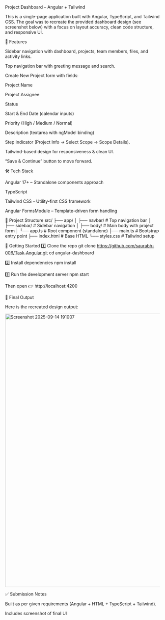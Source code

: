 Project Dashboard – Angular + Tailwind

This is a single-page application built with Angular, TypeScript, and Tailwind CSS.
The goal was to recreate the provided dashboard design (see screenshot below) with a focus on layout accuracy, clean code structure, and responsive UI.

📌 Features

Sidebar navigation with dashboard, projects, team members, files, and activity links.

Top navigation bar with greeting message and search.

Create New Project form with fields:

Project Name

Project Assignee

Status

Start & End Date (calendar inputs)

Priority (High / Medium / Normal)

Description (textarea with ngModel binding)

Step indicator (Project Info → Select Scope → Scope Details).

Tailwind-based design for responsiveness & clean UI.

“Save & Continue” button to move forward.



🛠️ Tech Stack

Angular 17+
 – Standalone components approach

TypeScript

Tailwind CSS
 – Utility-first CSS framework

Angular FormsModule
 – Template-driven form handling



📂 Project Structure
src/
 ├── app/
 │   ├── navbar/       # Top navigation bar
 │   ├── sidebar/      # Sidebar navigation
 │   ├── body/         # Main body with project form
 │   └── app.ts        # Root component (standalone)
 ├── main.ts           # Bootstrap entry point
 ├── index.html        # Base HTML
 └── styles.css        # Tailwind setup



🚀 Getting Started
1️⃣ Clone the repo
git clone https://github.com/saurabh-006/Task-Angular.git
cd angular-dashboard

2️⃣ Install dependencies
npm install

3️⃣ Run the development server
npm start


Then open 👉 http://localhost:4200



📸 Final Output

Here is the recreated design output:

<img width="1917" height="891" alt="Screenshot 2025-09-14 191007" src="https://github.com/user-attachments/assets/34cfd531-8d75-4da1-a093-3dbe64efc462" />

✅ Submission Notes

Built as per given requirements (Angular + HTML + TypeScript + Tailwind).

Includes screenshot of final UI 
